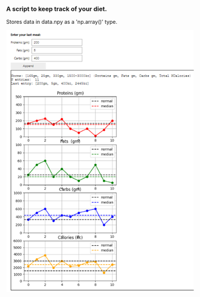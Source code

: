 ### A script to keep track of your diet.
Stores data in data.npy as a 'np.array()' type.

<p align="center">
  <img src="https://github.com/AKAD0/balanced_diet/blob/master/image.png">
</p>